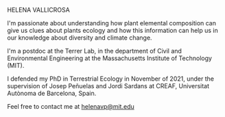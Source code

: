 HELENA VALLICROSA

I'm passionate about understanding how plant elemental composition can give us clues about plants ecology
and how this information can help us in our knowledge about diversity and climate change.

I'm a postdoc at the Terrer Lab, in the department of Civil and Environmental Engineering at the Massachusetts Institute of Technology (MIT).

I defended my PhD in Terrestrial Ecology in November of 2021, under the supervision of Josep Peñuelas and Jordi Sardans at CREAF, Universitat Autònoma de Barcelona, Spain.

Feel free to contact me at helenavp@mit.edu
<!---
helenavallicrosa/helenavallicrosa is a ✨ special ✨ repository because its `README.md` (this file) appears on your GitHub profile.
You can click the Preview link to take a look at your changes.
--->
